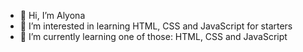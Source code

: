 - 👋 Hi, I’m Alyona
- 👀 I’m interested in learning HTML, CSS and JavaScript for starters
- 🌱 I’m currently learning one of those: HTML, CSS and JavaScript

<!---
xxAlyona/xxAlyona is a ✨ special ✨ repository because its `README.md` (this file) appears on your GitHub profile.
You can click the Preview link to take a look at your changes.
--->
